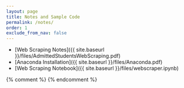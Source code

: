 ```yaml
---
layout: page
title: Notes and Sample Code 
permalink: /notes/
order: 1
exclude_from_nav: false
---
```


* [Web Scraping Notes]({{ site.baseurl }}/files/AdmittedStudentsWebScraping.pdf)
* [Anaconda Installation]({{ site.baseurl }}/files/Anaconda.pdf)
* [Web Scraping Notebook]({{ site.baseurl }}/files/webscraper.ipynb)

{% comment %}
{% endcomment %}
